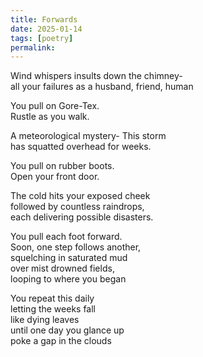 ```yaml
---
title: Forwards
date: 2025-01-14
tags: [poetry]
permalink:
---
```


Wind whispers insults down the chimney-  
all your failures as a husband, friend, human  

You pull on Gore-Tex.  
Rustle as you walk.  

A meteorological mystery- This storm   
has squatted overhead for weeks.  

You pull on rubber boots.    
Open your front door.  

The cold hits your exposed cheek   
followed by countless raindrops,   
each delivering possible disasters.  

You pull each foot forward.  
Soon, one step follows another,  
squelching in saturated mud  
over mist drowned fields,  
looping to where you began

You repeat this daily  
letting the weeks fall  
like dying leaves  
until one day you glance up  
poke a gap in the clouds

